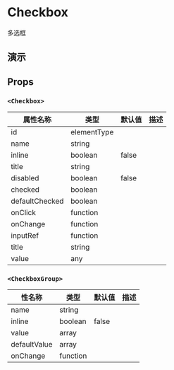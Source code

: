 # Checkbox [<i class="icon icon-edit2" ></i>](https://github.com/rsuite/rsuite.github.io/blob/master/src/components/checkbox/index.md)
多选框


## 演示

<!--{demo}-->



## Props

### `<Checkbox>`
| 属性名称           | 类型          | 默认值   | 描述  |
|----------------|-------------|-------|-----|
| id             | elementType |       |     |
| name           | string      |       |     |
| inline         | boolean     | false |     |
| title          | string      |       |     |
| disabled       | boolean     | false |     |
| checked        | boolean     |       |     |
| defaultChecked | boolean     |       |     |
| onClick        | function    |       |     |
| onChange       | function    |       |     |
| inputRef       | function    |       |     |
| title          | string      |       |     |
| value          | any         |       |     |

### `<CheckboxGroup>`

| 性名称          | 类型       | 默认值   | 描述  |
|--------------|----------|-------|-----|
| name         | string   |       |     |
| inline       | boolean  | false |     |
| value        | array    |       |     |
| defaultValue | array    |       |     |
| onChange     | function |       |     |
